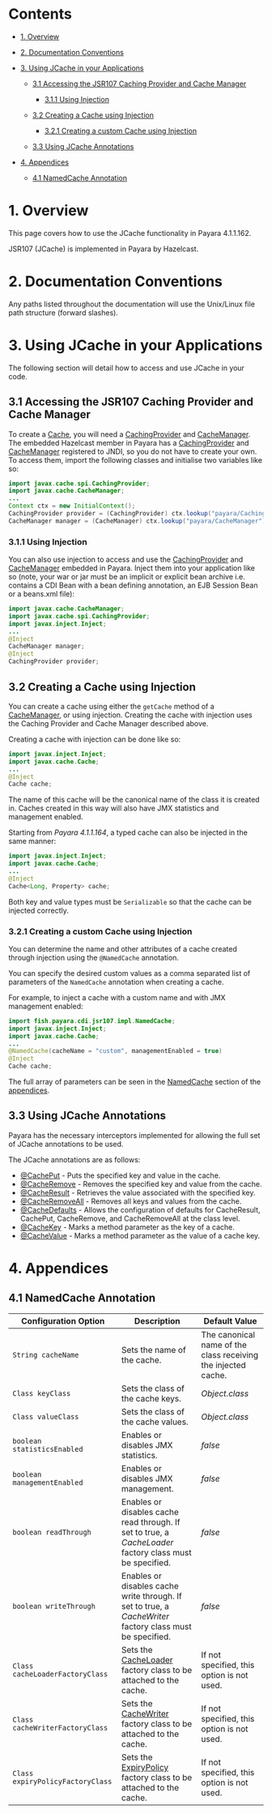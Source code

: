 # Contents

* [1. Overview](#1-overview)
* [2. Documentation Conventions](#2-documentation-conventions)
* [3. Using JCache in your Applications](#3-using-jcache-in-your-applications)
  * [3.1 Accessing the JSR107 Caching Provider and Cache Manager](#31-accessing-the-jsr107-caching-provider-and-cache-manager)
    * [3.1.1 Using Injection](#311-using-injection)

  * [3.2 Creating a Cache using Injection](#32-creating-a-cache-using-injection)
    * [3.2.1 Creating a custom Cache using Injection](#321-creating-a-custom-cache-using-injection)

  * [3.3 Using JCache Annotations](#33-using-jcache-annotations)

* [4. Appendices](#4-appendices)
  * [4.1 NamedCache Annotation](#41-namedcache-annotation)


# 1. Overview

This page covers how to use the JCache functionality in Payara 4.1.1.162.

JSR107 \(JCache\) is implemented in Payara by Hazelcast.

# 2. Documentation Conventions

Any paths listed throughout the documentation will use the Unix\/Linux file path structure \(forward slashes\).

# 3. Using JCache in your Applications

The following section will detail how to access and use JCache in your code.

## 3.1 Accessing the JSR107 Caching Provider and Cache Manager

To create a [Cache](https://ignite.incubator.apache.org/jcache/1.0.0/javadoc/javax/cache/Cache.html), you will need a [CachingProvider](https://ignite.incubator.apache.org/jcache/1.0.0/javadoc/javax/cache/spi/CachingProvider.html) and [CacheManager](https://ignite.incubator.apache.org/jcache/1.0.0/javadoc/javax/cache/CacheManager.html). The embedded Hazelcast member in Payara has a [CachingProvider](https://ignite.incubator.apache.org/jcache/1.0.0/javadoc/javax/cache/spi/CachingProvider.html) and [CacheManager](https://ignite.incubator.apache.org/jcache/1.0.0/javadoc/javax/cache/CacheManager.html) registered to JNDI, so you do not have to create your own. To access them, import the following classes and initialise two variables like so:

```Java
import javax.cache.spi.CachingProvider;
import javax.cache.CacheManager;
...
Context ctx = new InitialContext();
CachingProvider provider = (CachingProvider) ctx.lookup("payara/CachingProvider");
CacheManager manager = (CacheManager) ctx.lookup("payara/CacheManager");
```

### 3.1.1 Using Injection

You can also use injection to access and use the [CachingProvider](https://ignite.incubator.apache.org/jcache/1.0.0/javadoc/javax/cache/spi/CachingProvider.html) and [CacheManager](https://ignite.incubator.apache.org/jcache/1.0.0/javadoc/javax/cache/CacheManager.html) embedded in Payara. Inject them into your application like so \(note, your war or jar must be an implicit or explicit bean archive i.e. contains a CDI Bean with a bean defining annotation, an EJB Session Bean or a beans.xml file\):

```Java
import javax.cache.CacheManager;
import javax.cache.spi.CachingProvider;
import javax.inject.Inject;
...
@Inject 
CacheManager manager;
@Inject
CachingProvider provider;
```

## 3.2 Creating a Cache using Injection

You can create a cache using either the `getCache` method of a [CacheManager](https://ignite.incubator.apache.org/jcache/1.0.0/javadoc/javax/cache/CacheManager.html), or using injection. Creating the cache with injection uses the Caching Provider and Cache Manager described above.

Creating a cache with injection can be done like so:

```Java
import javax.inject.Inject;
import javax.cache.Cache;
...
@Inject
Cache cache;
```

The name of this cache will be the canonical name of the class it is created in. Caches created in this way will also have JMX statistics and management enabled.

Starting from _Payara 4.1.1.164_, a typed cache can also be injected in the same manner:

```Java
import javax.inject.Inject;
import javax.cache.Cache;
...
@Inject
Cache<Long, Property> cache;
```

Both key and value types must be `Serializable` so that the cache can be injected correctly.

### 3.2.1 Creating a custom Cache using Injection

You can determine the name and other attributes of a cache created through injection using the `@NamedCache` annotation.

You can specify the desired custom values as a comma separated list of parameters of the `NamedCache` annotation when creating a cache.

For example, to inject a cache with a custom name and with JMX management enabled:

```Java
import fish.payara.cdi.jsr107.impl.NamedCache;
import javax.inject.Inject;
import javax.cache.Cache;
...
@NamedCache(cacheName = "custom", managementEnabled = true)
@Inject
Cache cache;
```

The full array of parameters can be seen in the [NamedCache](#41-namedcache-annotation) section of the [appendices](#4-appendices).

## 3.3 Using JCache Annotations

Payara has the necessary interceptors implemented for allowing the full set of JCache annotations to be used.

The JCache annotations are as follows:

* [@CachePut](https://ignite.incubator.apache.org/jcache/1.0.0/javadoc/javax/cache/annotation/CachePut.html) - Puts the specified key and value in the cache.
* [@CacheRemove](https://ignite.incubator.apache.org/jcache/1.0.0/javadoc/javax/cache/annotation/CacheRemove.html) - Removes the specified key and value from the cache.
* [@CacheResult](https://ignite.incubator.apache.org/jcache/1.0.0/javadoc/javax/cache/annotation/CacheResult.html) - Retrieves the value associated with the specified key.
* [@CacheRemoveAll](https://ignite.incubator.apache.org/jcache/1.0.0/javadoc/javax/cache/annotation/CacheRemoveAll.html) - Removes all keys and values from the cache.
* [@CacheDefaults](https://ignite.incubator.apache.org/jcache/1.0.0/javadoc/javax/cache/annotation/CacheDefaults.html) - Allows the configuration of defaults for CacheResult, CachePut, CacheRemove, and CacheRemoveAll at the class level.
* [@CacheKey](https://ignite.incubator.apache.org/jcache/1.0.0/javadoc/javax/cache/annotation/CacheKey.html) - Marks a method parameter as the key of a cache.
* [@CacheValue](https://ignite.incubator.apache.org/jcache/1.0.0/javadoc/javax/cache/annotation/CacheValue.html) - Marks a method parameter as the value of a cache key.

# 4. Appendices

## 4.1 NamedCache Annotation

| Configuration Option | Description | Default Value |
| --- | --- | --- |
| `String cacheName` | Sets the name of the cache. | The canonical name of the class receiving the injected cache. |
| `Class keyClass` | Sets the class of the cache keys. | _Object.class_ |
| `Class valueClass` | Sets the class of the cache values. | _Object.class_ |
| `boolean statisticsEnabled` | Enables or disables JMX statistics. | _false_ |
| `boolean managementEnabled` | Enables or disables JMX management. | _false_ |
| `boolean readThrough` | Enables or disables cache read through. If set to true, a _CacheLoader_ factory class must be specified. | _false_ |
| `boolean writeThrough` | Enables or disables cache write through. If set to true, a _CacheWriter_ factory class must be specified. | _false_ |
| `Class cacheLoaderFactoryClass` | Sets the [CacheLoader](https://ignite.incubator.apache.org/jcache/1.0.0/javadoc/javax/cache/integration/CacheLoader.html) factory class to be attached to the cache. | If not specified, this option is not used. |
| `Class cacheWriterFactoryClass` | Sets the [CacheWriter](https://ignite.incubator.apache.org/jcache/1.0.0/javadoc/javax/cache/integration/CacheWriter.html) factory class to be attached to the cache. | If not specified, this option is not used. |
| `Class expiryPolicyFactoryClass` | Sets the [ExpiryPolicy](https://ignite.incubator.apache.org/jcache/1.0.0/javadoc/javax/cache/expiry/ExpiryPolicy.html) factory class to be attached to the cache. | If not specified, this option is not used. |

